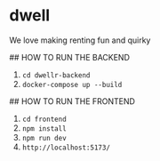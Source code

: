 # dwell
We love making renting fun and quirky

## HOW TO RUN THE BACKEND 
1. `cd dwellr-backend`
2. `docker-compose up --build`

## HOW TO RUN THE FRONTEND 
1. `cd frontend`
2. `npm install`
3. `npm run dev`
4. `http://localhost:5173/`
